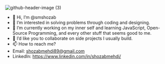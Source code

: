 ![github-header-image (3)](https://github.com/smshozab/smshozab/assets/29998010/8f999dd0-848a-4ebc-b29c-82f78ba85bdc)
- 👋 Hi, I’m @smshozab
- 👀 I’m interested in solving problems through coding and designing.
- 🌱 I’m currently working on my inner self and learning JavaScript, Open-Source Programming, and every other stuff that seems good to me.
- 💞️ I’d like you to collaborate on side projects I usually build.
- 📫 How to reach me?
- Email: shozabmehdi89@gmail.com
- LinkedIn: https://www.linkedin.com/in/shozabmehdi/

<!---
smshozab/smshozab is a ✨ special ✨ repository because its `README.md` (this file) appears on your GitHub profile.
You can click the Preview link to take a look at your changes.
--->
